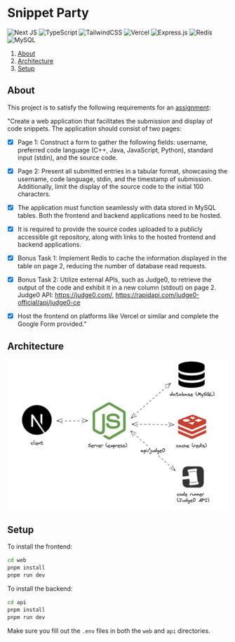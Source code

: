 # Snippet Party

![Next JS](https://img.shields.io/badge/Next-black?style=for-the-badge&logo=next.js&logoColor=white) ![TypeScript](https://img.shields.io/badge/typescript-%23007ACC.svg?style=for-the-badge&logo=typescript&logoColor=white) ![TailwindCSS](https://img.shields.io/badge/tailwindcss-%2338B2AC.svg?style=for-the-badge&logo=tailwind-css&logoColor=white) ![Vercel](https://img.shields.io/badge/vercel-%23000000.svg?style=for-the-badge&logo=vercel&logoColor=white) ![Express.js](https://img.shields.io/badge/express.js-%23404d59.svg?style=for-the-badge&logo=express&logoColor=%2361DAFB) ![Redis](https://img.shields.io/badge/redis-%23DD0031.svg?style=for-the-badge&logo=redis&logoColor=white) ![MySQL](https://img.shields.io/badge/mysql-4479A1.svg?style=for-the-badge&logo=mysql&logoColor=white)

1. [About](#about)
2. [Architecture](#architecture)
3. [Setup](#setup)

## About

This project is to satisfy the following requirements for an [assignment](https://x.com/striver_79/status/1769391241371029897?s=46):

"Create a web application that facilitates the submission and display of code snippets. The application should consist of two pages:

- [x] Page 1: Construct a form to gather the following fields: username, preferred code language (C++, Java, JavaScript, Python), standard input (stdin), and the source code.

- [x] Page 2: Present all submitted entries in a tabular format, showcasing the username, code language, stdin, and the timestamp of submission. Additionally, limit the display of the source code to the initial 100 characters.

- [x] The application must function seamlessly with data stored in MySQL tables. Both the frontend and backend applications need to be hosted.

- [x] It is required to provide the source codes uploaded to a publicly accessible git repository, along with links to the hosted frontend and backend applications.

- [x] Bonus Task 1: Implement Redis to cache the information displayed in the table on page 2, reducing the number of database read requests.

- [x] Bonus Task 2: Utilize external APIs, such as Judge0, to retrieve the output of the code and exhibit it in a new column (stdout) on page 2. Judge0 API: https://judge0.com/, https://rapidapi.com/judge0-official/api/judge0-ce

- [x] Host the frontend on platforms like Vercel or similar and complete the Google Form provided."

## Architecture

![Architecture diagram](diagram.png)

## Setup

To install the frontend:

```bash
cd web
pnpm install
pnpm run dev
```

To install the backend:

```bash
cd api
pnpm install
pnpm run dev
```

Make sure you fill out the `.env` files in both the `web` and `api` directories.
